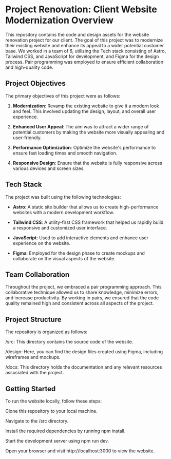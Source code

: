 # Project Renovation: Client Website Modernization Overview
This repository contains the code and design assets for the website renovation project for our client. The goal of this project was to modernize their existing website and enhance its appeal to a wider potential customer base. We worked in a team of 6, utilizing the Tech stack consisting of Astro, Tailwind CSS, and JavaScript for development, and Figma for the design process. Pair programming was employed to ensure efficient collaboration and high-quality code.

## Project Objectives
The primary objectives of this project were as follows:

1. **Modernization**: Revamp the existing website to give it a modern look and feel. This involved updating the design, layout, and overall user experience.

2. **Enhanced User Appeal**: The aim was to attract a wider range of potential customers by making the website more visually appealing and user-friendly.

3. **Performance Optimization**: Optimize the website's performance to ensure fast loading times and smooth navigation.

4. **Responsive Design**: Ensure that the website is fully responsive across various devices and screen sizes.

## Tech Stack
The project was built using the following technologies:

- **Astro**: A static site builder that allows us to create high-performance websites with a modern development workflow.

- **Tailwind CSS**: A utility-first CSS framework that helped us rapidly build a responsive and customized user interface.

- **JavaScript**: Used to add interactive elements and enhance user experience on the website.

- **Figma**: Employed for the design phase to create mockups and collaborate on the visual aspects of the website.

## Team Collaboration
Throughout the project, we embraced a pair programming approach. This collaborative technique allowed us to share knowledge, minimize errors, and increase productivity. By working in pairs, we ensured that the code quality remained high and consistent across all aspects of the project.

## Project Structure
The repository is organized as follows:

/src: This directory contains the source code of the website.

/design: Here, you can find the design files created using Figma, including wireframes and mockups.

/docs: This directory holds the documentation and any relevant resources associated with the project.

## Getting Started

To run the website locally, follow these steps:

Clone this repository to your local machine.

Navigate to the /src directory.

Install the required dependencies by running npm install.

Start the development server using npm run dev.

Open your browser and visit http://localhost:3000 to view the website.

